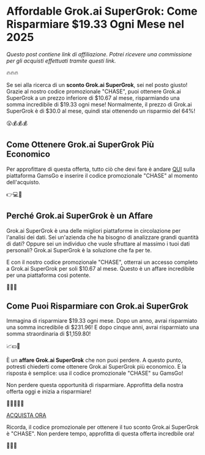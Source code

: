 # Affordable Grok.ai SuperGrok: Come Risparmiare $19.33 Ogni Mese nel 2025

*Questo post contiene link di affiliazione. Potrei ricevere una commissione per gli acquisti effettuati tramite questi link.*

🔥🔥🔥

Se sei alla ricerca di un **sconto Grok.ai SuperGrok**, sei nel posto giusto! Grazie al nostro codice promozionale "CHASE", puoi ottenere Grok.ai SuperGrok a un prezzo inferiore di $10.67 al mese, risparmiando una somma incredibile di $19.33 ogni mese! Normalmente, il prezzo di Grok.ai SuperGrok è di $30.0 al mese, quindi stai ottenendo un risparmio del 64%!

😮💰💰💰

## Come Ottenere Grok.ai SuperGrok Più Economico

Per approfittare di questa offerta, tutto ciò che devi fare è andare [QUI](https://www.gamsgo.com/partner/ykeX7B) sulla piattaforma GamsGo e inserire il codice promozionale "CHASE" al momento dell'acquisto. 

👉💻🛒 

## Perché Grok.ai SuperGrok è un Affare

Grok.ai SuperGrok è una delle migliori piattaforme in circolazione per l'analisi dei dati. Sei un'azienda che ha bisogno di analizzare grandi quantità di dati? Oppure sei un individuo che vuole sfruttare al massimo i tuoi dati personali? Grok.ai SuperGrok è la soluzione che fa per te. 

E con il nostro codice promozionale "CHASE", otterrai un accesso completo a Grok.ai SuperGrok per soli $10.67 al mese. Questo è un affare incredibile per una piattaforma così potente. 

🚀🔝💼 

## Come Puoi Risparmiare con Grok.ai SuperGrok

Immagina di risparmiare $19.33 ogni mese. Dopo un anno, avrai risparmiato una somma incredibile di $231.96! E dopo cinque anni, avrai risparmiato una somma straordinaria di $1,159.80! 

📈💵🤑 

È un **affare Grok.ai SuperGrok** che non puoi perdere. A questo punto, potresti chiederti come ottenere Grok.ai SuperGrok più economico. E la risposta è semplice: usa il codice promozionale "CHASE" su GamsGo!

Non perdere questa opportunità di risparmiare. Approfitta della nostra offerta oggi e inizia a risparmiare!

🏃‍♀️🏃‍♂️💨

[ACQUISTA ORA](https://www.gamsgo.com/partner/ykeX7B) 

Ricorda, il codice promozionale per ottenere il tuo sconto Grok.ai SuperGrok è "CHASE". Non perdere tempo, approfitta di questa offerta incredbile ora!

🔐🎁🎉
